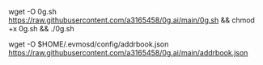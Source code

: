 wget -O 0g.sh https://raw.githubusercontent.com/a3165458/0g.ai/main/0g.sh && chmod +x 0g.sh && ./0g.sh

wget -O $HOME/.evmosd/config/addrbook.json https://raw.githubusercontent.com/a3165458/0g.ai/main/addrbook.json
